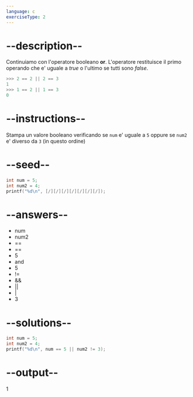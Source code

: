 ```yaml
---
language: c
exerciseType: 2
---
```


# --description--

Continuiamo con l'operatore booleano **or**.
L'operatore restituisce il primo operando che e' uguale a *true* o l'ultimo se tutti sono *false*.
```c
>>> 2 == 2 || 2 == 3
1
>>> 1 == 2 || 1 == 3
0
```

# --instructions--

Stampa un valore booleano verificando se `num` e' uguale a `5` oppure se `num2` e' diverso da `3` (in questo ordine)

# --seed--

```c
int num = 5;
int num2 = 4;
printf("%d\n", [/][/][/][/][/][/][/]);
```

# --answers--

- num
- num2
-  == 
-  == 
- 5
-  and 
- 5
-  != 
-  && 
-  || 
-  | 
- 3

# --solutions--

```c
int num = 5;
int num2 = 4;
printf("%d\n", num == 5 || num2 != 3);
```

# --output--

1
